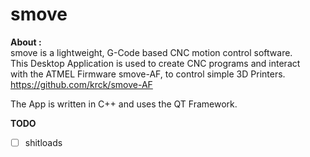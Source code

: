 <h1> smove </h1>

<b> About : </b> <br>
smove is a lightweight, G-Code based CNC motion control software. <br>
This Desktop Application is used to create CNC programs and interact <br>
with the ATMEL Firmware smove-AF, to control simple 3D Printers. <br>
https://github.com/krck/smove-AF <br>

The App is written in C++ and uses the QT Framework. <br>

<b> TODO </b>
- [ ] shitloads

